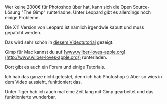 <!--
.. title: Gimp für Mac OS X Leopard
.. slug: 333-gimp-fur-mac-os-x-leopard
.. date: 2008-01-10 11:00:51
.. tags: Gimp,Mac,OS X,Fotografie,Internet,Open Source,Software
.. description: 
.. type: text
-->

Wer keine 2000€ für Photoshop über hat, kann sich die Open Source-Lösung "The Gimp" runterladne.
Unter Leopard gibt es allerdings noch einige Probleme.
<!-- TEASER_END -->

Die X11 Version von Leopard ist nämlich irgendwie kaputt und muss gepatcht werden.

Das wird sehr schön in [diesem Videotutorial](http://www.wilbur-loves-apple.org/videos/installgimpleopard.html) gezeigt.

Gimp für Mac kannst du auf [www.wilber-loves-apple.org](http://www.wilber-loves-apple.org/) runterladen.

Dort gibt es auch ein Forum und einige Tutorials.

Ich hab das ganze nicht getestet, denn ich hab Photoshop :)
Aber so wies in dem Video aussieht, funktioniert das.

Unter Tiger hab ich auch mal eine Zeit lang mit Gimp gearbeitet und das funktionierte wunderbar.
